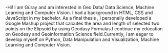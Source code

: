 -Hi! I am Güray and am interested in Geo Data/ Data Science, Machine Learning and Computer Vision. I had a background in HTML, CSS and JavaScript in my bachelor. As a final thesis , i personelly developed a Google Mashup project that calcutes the area and length of selected two points on the Elipsoid by using Geodasy Formulas.I continue my education on Geodesy and Geoinformation Science field.Currently, i am  eager to develop myself on Python, Data Manipulation and Visualization, Machine Learning and Computer Vision. 

<!---
guraycetin35/guraycetin35 is a ✨ special ✨ repository because its `README.md` (this file) appears on your GitHub profile.
You can click the Preview link to take a look at your changes.
--->

